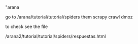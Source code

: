 "arana

go to /arana/tutorial/tutorial/spiders
them 
scrapy crawl dmoz

to check see the file 

/arana2/tutorial/tutorial/spiders/respuestas.html
